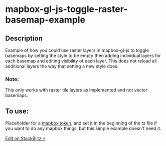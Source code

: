 # mapbox-gl-js-toggle-raster-basemap-example

## Description

Example of how you could use raster layers in mapbox-gl-js to toggle basemaps by setting the style to be empty then adding individual layers for each basemap and editing visibility of each layer. This does not reload all additional layers the way that setting a new style does.

### Note:

This only works with raster tile layers as implemented and not vector basemaps.

## To use:

Placeholder for a [mapbox token](https://docs.mapbox.com/help/glossary/access-token/), and set it in the beginning of the ts file if you want to do any mapbox things, but this simple example doesn't need it.

[Edit on StackBlitz ⚡️](https://stackblitz.com/edit/mapbox-simple-map-hnnzej)
